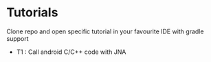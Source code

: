 # Tutorials #

Clone repo and open specific tutorial in your favourite IDE with gradle support

* T1 : Call android C/C++ code with JNA
